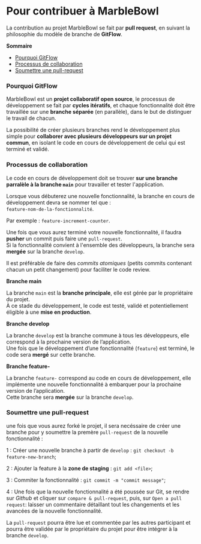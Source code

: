 # Pour contribuer à MarbleBowl
 
La contribution au projet MarbleBowl se fait par **pull request**, en suivant la philosophie du modèle de branche de **GitFlow**.  

**Sommaire**

- [Pourquoi GitFlow](#pourquoi-gitflow)
- [Processus de collaboration](#processus-de-collaboration)
- [Soumettre une pull-request](#soumettre-une-pull-request)


### Pourquoi GitFlow

MarbleBowl est un **projet collaboratif open source**, le processus de développement se fait par **cycles itératifs**, et chaque fonctionnalité doit être travaillée sur une **branche séparée** (en parallèle), dans le but de distinguer le travail de chacun.

La possibilité de créer plusieurs branches rend le développement plus simple pour **collaborer avec plusieurs développeurs sur un projet commun**, en isolant le code en cours de développement de celui qui est terminé et validé. 

### Processus de collaboration

Le code en cours de développement doit se trouver **sur une branche parralèle à la branche `main`** pour travailler et tester l'application.

Lorsque vous débuterez une nouvelle fonctionnalité, la branche en cours de développement devra se nommer tel que :  
`feature-nom-de-la-fonctionnalité`.

Par exemple : `feature-increment-counter`.

Une fois que vous aurez terminé votre nouvelle fonctionnalité, il faudra **pusher** un commit puis faire une `pull-request`.   
Si la fonctionnalité convient à l'ensemble des développeurs, la branche sera **mergée** sur la branche `develop`.

Il est préférable de faire des *commits atomiques* (petits commits contenant chacun un petit changement) pour faciliter le code review.

**Branche main**

La branche `main` est la **branche principale**, elle est gérée par le propriétaire du projet.   
À ce stade du développement, le code est testé, validé et potentiellement éligible à une **mise en production**.

**Branche develop**

La branche `develop` est la branche commune à tous les développeurs, elle correspond à la prochaine version de l’application.  
Une fois que le développement d’une fonctionnalité (`feature`) est terminé, le code sera **mergé** sur cette branche.

**Branche feature-**

La branche `feature-` correspond au code en cours de développement, elle implémente une nouvelle fonctionnalité à embarquer pour la prochaine version de l’application.  
Cette branche sera **mergée** sur la branche `develop`.

### Soumettre une pull-request

une fois que vous aurez forké le projet, il sera necéssaire de créer une branche pour y soumettre la premère `pull-request` de la nouvelle fonctionnalité :

1 : Créer une nouvelle branche à partir de `develop` :
`git checkout -b feature-new-branch`;

2 : Ajouter la feature à la **zone de staging** :
`git add <file>`;

3 : Commiter la fonctionnalité :
`git commit -m "commit message"`;

4 : Une fois que la nouvelle fonctionnalité a été poussée sur Git, se rendre sur *Github* et cliquer sur `compare & pull-request`,
puis, sur `Open a pull request`: laisser un commentaire détaillant tout les changements et les avancées de la nouvelle fonctionnalité.

La `pull-request` pourra être lue et commentée par les autres participant et pourra être validée par le propriétaire du projet pour être intégrer à la branche `develop`.